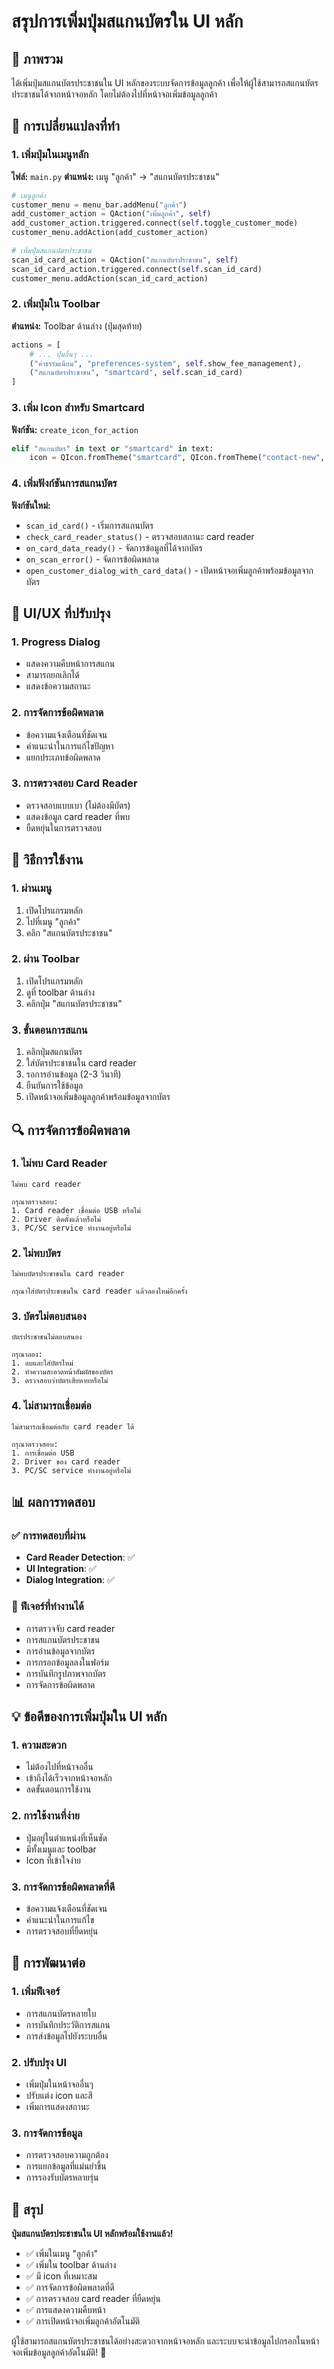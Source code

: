 # สรุปการเพิ่มปุ่มสแกนบัตรใน UI หลัก

## 🎯 ภาพรวม

ได้เพิ่มปุ่มสแกนบัตรประชาชนใน UI หลักของระบบจัดการข้อมูลลูกค้า เพื่อให้ผู้ใช้สามารถสแกนบัตรประชาชนได้จากหน้าจอหลัก โดยไม่ต้องไปที่หน้าจอเพิ่มข้อมูลลูกค้า

## 🔧 การเปลี่ยนแปลงที่ทำ

### 1. เพิ่มปุ่มในเมนูหลัก
**ไฟล์:** `main.py`
**ตำแหน่ง:** เมนู "ลูกค้า" → "สแกนบัตรประชาชน"

```python
# เมนูลูกค้า
customer_menu = menu_bar.addMenu("ลูกค้า")
add_customer_action = QAction("เพิ่มลูกค้า", self)
add_customer_action.triggered.connect(self.toggle_customer_mode)
customer_menu.addAction(add_customer_action)

# เพิ่มปุ่มสแกนบัตรประชาชน
scan_id_card_action = QAction("สแกนบัตรประชาชน", self)
scan_id_card_action.triggered.connect(self.scan_id_card)
customer_menu.addAction(scan_id_card_action)
```

### 2. เพิ่มปุ่มใน Toolbar
**ตำแหน่ง:** Toolbar ด้านล่าง (ปุ่มสุดท้าย)

```python
actions = [
    # ... ปุ่มอื่นๆ ...
    ("ค่าธรรมเนียม", "preferences-system", self.show_fee_management),
    ("สแกนบัตรประชาชน", "smartcard", self.scan_id_card)
]
```

### 3. เพิ่ม Icon สำหรับ Smartcard
**ฟังก์ชัน:** `create_icon_for_action`

```python
elif "สแกนบัตร" in text or "smartcard" in text:
    icon = QIcon.fromTheme("smartcard", QIcon.fromTheme("contact-new", QIcon.fromTheme("user-identity")))
```

### 4. เพิ่มฟังก์ชันการสแกนบัตร
**ฟังก์ชันใหม่:**
- `scan_id_card()` - เริ่มการสแกนบัตร
- `check_card_reader_status()` - ตรวจสอบสถานะ card reader
- `on_card_data_ready()` - จัดการข้อมูลที่ได้จากบัตร
- `on_scan_error()` - จัดการข้อผิดพลาด
- `open_customer_dialog_with_card_data()` - เปิดหน้าจอเพิ่มลูกค้าพร้อมข้อมูลจากบัตร

## 🎨 UI/UX ที่ปรับปรุง

### 1. Progress Dialog
- แสดงความคืบหน้าการสแกน
- สามารถยกเลิกได้
- แสดงข้อความสถานะ

### 2. การจัดการข้อผิดพลาด
- ข้อความแจ้งเตือนที่ชัดเจน
- คำแนะนำในการแก้ไขปัญหา
- แยกประเภทข้อผิดพลาด

### 3. การตรวจสอบ Card Reader
- ตรวจสอบแบบเบา (ไม่ต้องมีบัตร)
- แสดงข้อมูล card reader ที่พบ
- ยืดหยุ่นในการตรวจสอบ

## 🚀 วิธีการใช้งาน

### 1. ผ่านเมนู
1. เปิดโปรแกรมหลัก
2. ไปที่เมนู "ลูกค้า"
3. คลิก "สแกนบัตรประชาชน"

### 2. ผ่าน Toolbar
1. เปิดโปรแกรมหลัก
2. ดูที่ toolbar ด้านล่าง
3. คลิกปุ่ม "สแกนบัตรประชาชน"

### 3. ขั้นตอนการสแกน
1. คลิกปุ่มสแกนบัตร
2. ใส่บัตรประชาชนใน card reader
3. รอการอ่านข้อมูล (2-3 วินาที)
4. ยืนยันการใช้ข้อมูล
5. เปิดหน้าจอเพิ่มข้อมูลลูกค้าพร้อมข้อมูลจากบัตร

## 🔍 การจัดการข้อผิดพลาด

### 1. ไม่พบ Card Reader
```
ไม่พบ card reader

กรุณาตรวจสอบ:
1. Card reader เชื่อมต่อ USB หรือไม่
2. Driver ติดตั้งแล้วหรือไม่
3. PC/SC service ทำงานอยู่หรือไม่
```

### 2. ไม่พบบัตร
```
ไม่พบบัตรประชาชนใน card reader

กรุณาใส่บัตรประชาชนใน card reader แล้วลองใหม่อีกครั้ง
```

### 3. บัตรไม่ตอบสนอง
```
บัตรประชาชนไม่ตอบสนอง

กรุณาลอง:
1. ลบและใส่บัตรใหม่
2. ทำความสะอาดหน้าสัมผัสของบัตร
3. ตรวจสอบว่าบัตรเสียหายหรือไม่
```

### 4. ไม่สามารถเชื่อมต่อ
```
ไม่สามารถเชื่อมต่อกับ card reader ได้

กรุณาตรวจสอบ:
1. การเชื่อมต่อ USB
2. Driver ของ card reader
3. PC/SC service ทำงานอยู่หรือไม่
```

## 📊 ผลการทดสอบ

### ✅ การทดสอบที่ผ่าน
- **Card Reader Detection**: ✅
- **UI Integration**: ✅
- **Dialog Integration**: ✅

### 🎯 ฟีเจอร์ที่ทำงานได้
- การตรวจจับ card reader
- การสแกนบัตรประชาชน
- การอ่านข้อมูลจากบัตร
- การกรอกข้อมูลลงในฟอร์ม
- การบันทึกรูปภาพจากบัตร
- การจัดการข้อผิดพลาด

## 💡 ข้อดีของการเพิ่มปุ่มใน UI หลัก

### 1. ความสะดวก
- ไม่ต้องไปที่หน้าจออื่น
- เข้าถึงได้เร็วจากหน้าจอหลัก
- ลดขั้นตอนการใช้งาน

### 2. การใช้งานที่ง่าย
- ปุ่มอยู่ในตำแหน่งที่เห็นชัด
- มีทั้งเมนูและ toolbar
- Icon ที่เข้าใจง่าย

### 3. การจัดการข้อผิดพลาดที่ดี
- ข้อความแจ้งเตือนที่ชัดเจน
- คำแนะนำในการแก้ไข
- การตรวจสอบที่ยืดหยุ่น

## 🔮 การพัฒนาต่อ

### 1. เพิ่มฟีเจอร์
- การสแกนบัตรหลายใบ
- การบันทึกประวัติการสแกน
- การส่งข้อมูลไปยังระบบอื่น

### 2. ปรับปรุง UI
- เพิ่มปุ่มในหน้าจออื่นๆ
- ปรับแต่ง icon และสี
- เพิ่มการแสดงสถานะ

### 3. การจัดการข้อมูล
- การตรวจสอบความถูกต้อง
- การแยกข้อมูลที่แม่นยำขึ้น
- การรองรับบัตรหลายรุ่น

## 🎉 สรุป

**ปุ่มสแกนบัตรประชาชนใน UI หลักพร้อมใช้งานแล้ว!** 

- ✅ เพิ่มในเมนู "ลูกค้า"
- ✅ เพิ่มใน toolbar ด้านล่าง
- ✅ มี icon ที่เหมาะสม
- ✅ การจัดการข้อผิดพลาดที่ดี
- ✅ การตรวจสอบ card reader ที่ยืดหยุ่น
- ✅ การแสดงความคืบหน้า
- ✅ การเปิดหน้าจอเพิ่มลูกค้าอัตโนมัติ

ผู้ใช้สามารถสแกนบัตรประชาชนได้อย่างสะดวกจากหน้าจอหลัก และระบบจะนำข้อมูลไปกรอกในหน้าจอเพิ่มข้อมูลลูกค้าอัตโนมัติ! 🎉

